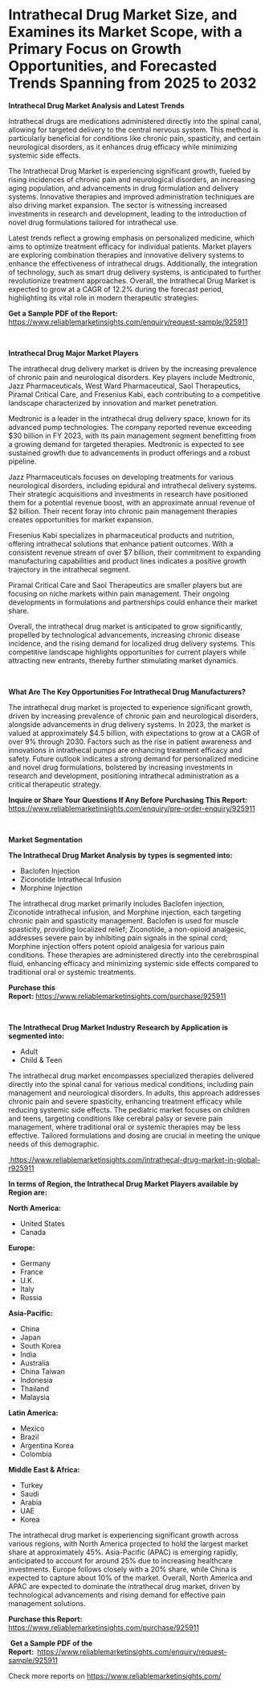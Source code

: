 <p><h1>Intrathecal Drug Market Size, and Examines its Market Scope, with a Primary Focus on Growth Opportunities, and Forecasted Trends Spanning from 2025 to 2032</h1></p><p><strong>Intrathecal Drug Market Analysis and Latest Trends</strong></p>
<p><p>Intrathecal drugs are medications administered directly into the spinal canal, allowing for targeted delivery to the central nervous system. This method is particularly beneficial for conditions like chronic pain, spasticity, and certain neurological disorders, as it enhances drug efficacy while minimizing systemic side effects.</p><p>The Intrathecal Drug Market is experiencing significant growth, fueled by rising incidences of chronic pain and neurological disorders, an increasing aging population, and advancements in drug formulation and delivery systems. Innovative therapies and improved administration techniques are also driving market expansion. The sector is witnessing increased investments in research and development, leading to the introduction of novel drug formulations tailored for intrathecal use.</p><p>Latest trends reflect a growing emphasis on personalized medicine, which aims to optimize treatment efficacy for individual patients. Market players are exploring combination therapies and innovative delivery systems to enhance the effectiveness of intrathecal drugs. Additionally, the integration of technology, such as smart drug delivery systems, is anticipated to further revolutionize treatment approaches. Overall, the Intrathecal Drug Market is expected to grow at a CAGR of 12.2% during the forecast period, highlighting its vital role in modern therapeutic strategies.</p></p>
<p><strong>Get a Sample PDF of the Report:&nbsp;</strong> <a href="https://www.reliablemarketinsights.com/enquiry/request-sample/925911?utm_campaign=2197&utm_medium=2&utm_source=Github&utm_content=ia&utm_term=24032025&utm_id=intrathecal-drug">https://www.reliablemarketinsights.com/enquiry/request-sample/925911</a></p>
<p>&nbsp;</p>
<p><strong>Intrathecal Drug Major Market Players</strong></p>
<p><p>The intrathecal drug delivery market is driven by the increasing prevalence of chronic pain and neurological disorders. Key players include Medtronic, Jazz Pharmaceuticals, West Ward Pharmaceutical, Saol Therapeutics, Piramal Critical Care, and Fresenius Kabi, each contributing to a competitive landscape characterized by innovation and market penetration.</p><p>Medtronic is a leader in the intrathecal drug delivery space, known for its advanced pump technologies. The company reported revenue exceeding $30 billion in FY 2023, with its pain management segment benefitting from a growing demand for targeted therapies. Medtronic is expected to see sustained growth due to advancements in product offerings and a robust pipeline.</p><p>Jazz Pharmaceuticals focuses on developing treatments for various neurological disorders, including epidural and intrathecal delivery systems. Their strategic acquisitions and investments in research have positioned them for a potential revenue boost, with an approximate annual revenue of $2 billion. Their recent foray into chronic pain management therapies creates opportunities for market expansion.</p><p>Fresenius Kabi specializes in pharmaceutical products and nutrition, offering intrathecal solutions that enhance patient outcomes. With a consistent revenue stream of over $7 billion, their commitment to expanding manufacturing capabilities and product lines indicates a positive growth trajectory in the intrathecal segment.</p><p>Piramal Critical Care and Saol Therapeutics are smaller players but are focusing on niche markets within pain management. Their ongoing developments in formulations and partnerships could enhance their market share.</p><p>Overall, the intrathecal drug market is anticipated to grow significantly, propelled by technological advancements, increasing chronic disease incidence, and the rising demand for localized drug delivery systems. This competitive landscape highlights opportunities for current players while attracting new entrants, thereby further stimulating market dynamics.</p></p>
<p>&nbsp;</p>
<p><strong>What Are The Key Opportunities For Intrathecal Drug Manufacturers?</strong></p>
<p><p>The intrathecal drug market is projected to experience significant growth, driven by increasing prevalence of chronic pain and neurological disorders, alongside advancements in drug delivery systems. In 2023, the market is valued at approximately $4.5 billion, with expectations to grow at a CAGR of over 9% through 2030. Factors such as the rise in patient awareness and innovations in intrathecal pumps are enhancing treatment efficacy and safety. Future outlook indicates a strong demand for personalized medicine and novel drug formulations, bolstered by increasing investments in research and development, positioning intrathecal administration as a critical therapeutic strategy.</p></p>
<p><strong>Inquire or Share Your Questions If Any Before Purchasing This Report:</strong> <a href="https://www.reliablemarketinsights.com/enquiry/pre-order-enquiry/925911?utm_campaign=2197&utm_medium=2&utm_source=Github&utm_content=ia&utm_term=24032025&utm_id=intrathecal-drug">https://www.reliablemarketinsights.com/enquiry/pre-order-enquiry/925911</a></p>
<p>&nbsp;</p>
<p><strong>Market Segmentation</strong></p>
<p><strong>The Intrathecal Drug Market Analysis by types is segmented into:</strong></p>
<p><ul><li>Baclofen Injection</li><li>Ziconotide Intrathecal Infusion</li><li>Morphine Injection</li></ul></p>
<p><p>The intrathecal drug market primarily includes Baclofen injection, Ziconotide intrathecal infusion, and Morphine injection, each targeting chronic pain and spasticity management. Baclofen is used for muscle spasticity, providing localized relief; Ziconotide, a non-opioid analgesic, addresses severe pain by inhibiting pain signals in the spinal cord; Morphine injection offers potent opioid analgesia for various pain conditions. These therapies are administered directly into the cerebrospinal fluid, enhancing efficacy and minimizing systemic side effects compared to traditional oral or systemic treatments.</p></p>
<p><strong>Purchase this Report:&nbsp;</strong><a href="https://www.reliablemarketinsights.com/purchase/925911?utm_campaign=2197&utm_medium=2&utm_source=Github&utm_content=ia&utm_term=24032025&utm_id=intrathecal-drug">https://www.reliablemarketinsights.com/purchase/925911</a></p>
<p>&nbsp;</p>
<p><strong>The Intrathecal Drug Market Industry Research by Application is segmented into:</strong></p>
<p><ul><li>Adult</li><li>Child & Teen</li></ul></p>
<p><p>The intrathecal drug market encompasses specialized therapies delivered directly into the spinal canal for various medical conditions, including pain management and neurological disorders. In adults, this approach addresses chronic pain and severe spasticity, enhancing treatment efficacy while reducing systemic side effects. The pediatric market focuses on children and teens, targeting conditions like cerebral palsy or severe pain management, where traditional oral or systemic therapies may be less effective. Tailored formulations and dosing are crucial in meeting the unique needs of this demographic.</p></p>
<p><a href="https://www.reliablemarketinsights.com/intrathecal-drug-market-in-global-r925911?utm_campaign=2197&utm_medium=2&utm_source=Github&utm_content=ia&utm_term=24032025&utm_id=intrathecal-drug">&nbsp;https://www.reliablemarketinsights.com/intrathecal-drug-market-in-global-r925911</a></p>
<p><strong>In terms of Region, the Intrathecal Drug Market Players available by Region are:</strong></p>
<p>
    <p> <strong> North America: </strong>
        <ul>
            <li>United States</li>
            <li>Canada</li>
        </ul>
        </p> 
    <p> <strong> Europe: </strong>
        <ul>
            <li>Germany</li>
            <li>France</li>
            <li>U.K.</li>
            <li>Italy</li>
            <li>Russia</li>
        </ul>
        </p> 
    <p> <strong> Asia-Pacific: </strong>
        <ul>
            <li>China</li>
            <li>Japan</li>
            <li>South Korea</li>
            <li>India</li>
            <li>Australia</li>
            <li>China Taiwan</li>
            <li>Indonesia</li>
            <li>Thailand</li>
            <li>Malaysia</li>
        </ul>
        </p> 
    <p> <strong> Latin America: </strong>
        <ul>
            <li>Mexico</li>
            <li>Brazil</li>
            <li>Argentina Korea</li>
            <li>Colombia</li>
        </ul>
        </p> 
    <p> <strong> Middle East & Africa: </strong>
        <ul>
            <li>Turkey</li>
            <li>Saudi</li>
            <li>Arabia</li>
            <li>UAE</li>
            <li>Korea</li>
        </ul>
    </p>
    </p>
<p><p>The intrathecal drug market is experiencing significant growth across various regions, with North America projected to hold the largest market share at approximately 45%. Asia-Pacific (APAC) is emerging rapidly, anticipated to account for around 25% due to increasing healthcare investments. Europe follows closely with a 20% share, while China is expected to capture about 10% of the market. Overall, North America and APAC are expected to dominate the intrathecal drug market, driven by technological advancements and rising demand for effective pain management solutions.</p></p>
<p><strong>Purchase this Report: </strong><a href="https://www.reliablemarketinsights.com/purchase/925911?utm_campaign=2197&utm_medium=2&utm_source=Github&utm_content=ia&utm_term=24032025&utm_id=intrathecal-drug">https://www.reliablemarketinsights.com/purchase/925911</a></p>
<p>&nbsp;<strong>Get a Sample PDF of the Report:&nbsp;&nbsp;</strong><a href="https://www.reliablemarketinsights.com/enquiry/request-sample/925911?utm_campaign=2197&utm_medium=2&utm_source=Github&utm_content=ia&utm_term=24032025&utm_id=intrathecal-drug">https://www.reliablemarketinsights.com/enquiry/request-sample/925911</a></p>
<p><strong></strong></p>
<p>Check more reports on <a href="https://www.reliablemarketinsights.com/?utm_campaign=2197&utm_medium=2&utm_source=Github&utm_content=ia&utm_term=24032025&utm_id=intrathecal-drug">https://www.reliablemarketinsights.com/</a></p>